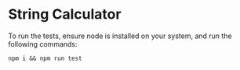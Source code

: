 # String Calculator

To run the tests, ensure node is installed on your system, and run the following commands:

```
npm i && npm run test
```
